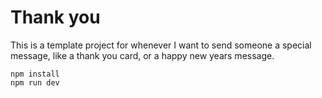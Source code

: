 # Thank you
This is a template project for whenever I want to send someone a special message, like a thank you card, or a happy new years message.

```
npm install
npm run dev
```